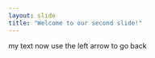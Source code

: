 ```yaml
---
layout: slide
title: "Welcome to our second slide!"
---
```

my text now
use the left arrow to go back
